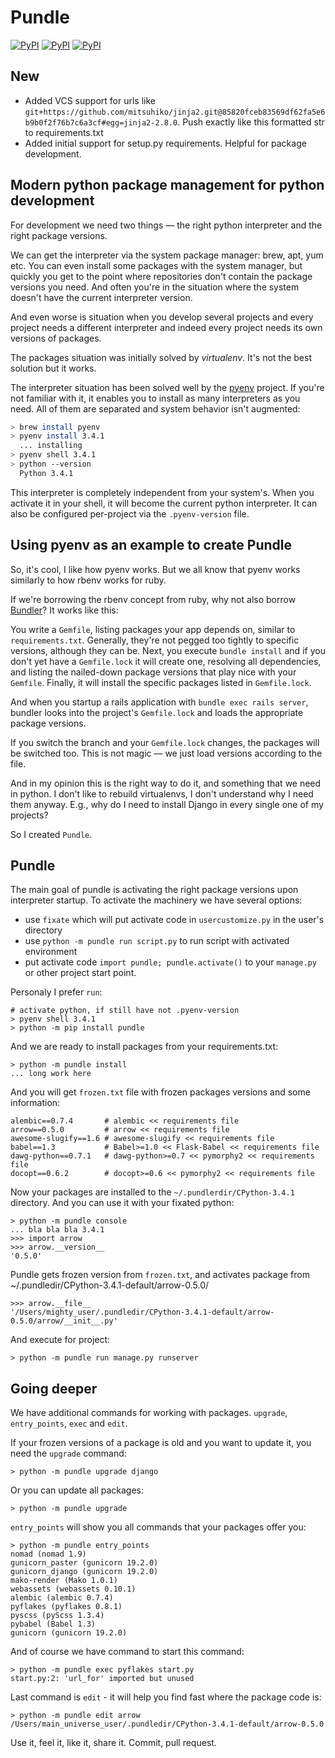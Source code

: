 Pundle
======

[![PyPI](https://img.shields.io/pypi/dm/pundle.svg?style=flat-square)](https://pypi.python.org/pypi/pundle)
[![PyPI](https://img.shields.io/pypi/v/pundle.svg?style=flat-square)](https://pypi.python.org/pypi/pundle)
[![PyPI](https://img.shields.io/pypi/l/pundle.svg?style=flat-square)](https://pypi.python.org/pypi/pundle)

New
---

- Added VCS support for urls like `git+https://github.com/mitsuhiko/jinja2.git@85820fceb83569df62fa5e6b9b0f2f76b7c6a3cf#egg=jinja2-2.8.0`. Push exactly like this formatted str to requirements.txt
- Added initial support for setup.py requirements. Helpful for package development.


Modern python package management for python development
-------------------------------------------------------

For development we need two things — the right python interpreter and the right
package versions.

We can get the interpreter via the system package manager: brew, apt, yum etc.
You can even install some packages with the system manager, but quickly you get
to the point where repositories don't contain the package versions you need. And
often you're in the situation where the system doesn't have the current
interpreter version.

And even worse is situation when you develop several projects and every project
needs a different interpreter and indeed every project needs its own versions of
packages.

The packages situation was initially solved by _virtualenv_. It's not the best
solution but it works.

The interpreter situation has been solved well by the
[pyenv](https://github.com/yyuu/pyenv) project. If you're not familiar with it,
it enables you to install as many interpreters as you need. All of them are
separated and system behavior isn't augmented:

```bash
> brew install pyenv
> pyenv install 3.4.1
  ... installing
> pyenv shell 3.4.1
> python --version
  Python 3.4.1
```

This interpreter is completely independent from your system's. When you activate
it in your shell, it will become the current python interpreter. It can also be
configured per-project via the `.pyenv-version` file.

Using pyenv as an example to create Pundle
------------------------------------------

So, it's cool, I like how pyenv works. But we all know that pyenv works similarly
to how rbenv works for ruby.

If we're borrowing the rbenv concept from ruby, why not also borrow
[Bundler](http://bundler.io/)? It works like this:

You write a `Gemfile`, listing packages your app depends on, similar to
`requirements.txt`. Generally, they're not pegged too tightly to specific versions,
although they can be. Next, you execute `bundle install` and if you don't yet have
a `Gemfile.lock` it will create one, resolving all dependencies, and
listing the nailed-down package versions that play nice with your `Gemfile`. Finally,
it will install the specific packages listed in `Gemfile.lock`.

And when you startup a rails application with `bundle exec rails server`,
bundler looks into the project's `Gemfile.lock` and loads the appropriate
package versions.

If you switch the branch and your `Gemfile.lock` changes, the packages will be
switched too. This is not magic — we just load versions according to the file.

And in my opinion this is the right way to do it, and something that we need in
python. I don't like to rebuild virtualenvs, I don't understand why I need them
anyway. E.g., why do I need to install Django in every single one of my
projects?

So I created `Pundle`.

Pundle
------

The main goal of pundle is activating the right package versions upon
interpreter startup. To activate the machinery we have several options:

* use `fixate` which will put activate code in `usercustomize.py` in the user's
  directory
* use `python -m pundle run script.py` to run script with activated environment
* put activate code `import pundle; pundle.activate()` to your `manage.py` or
  other project start point.


Personaly I prefer `run`:

    # activate python, if still have not .pyenv-version
    > pyenv shell 3.4.1
    > python -m pip install pundle

And we are ready to install packages from your requirements.txt:

    > python -m pundle install
    ... long work here

And you will get `frozen.txt` file with frozen packages versions and some information:

    alembic==0.7.4       # alembic << requirements file
    arrow==0.5.0         # arrow << requirements file
    awesome-slugify==1.6 # awesome-slugify << requirements file
    babel==1.3           # Babel>=1.0 << Flask-Babel << requirements file
    dawg-python==0.7.1   # dawg-python>=0.7 << pymorphy2 << requirements file
    docopt==0.6.2        # docopt>=0.6 << pymorphy2 << requirements file


Now your packages are installed to the `~/.pundlerdir/CPython-3.4.1` directory.
And you can use it with your fixated python:

    > python -m pundle console
    ... bla bla bla 3.4.1
    >>> import arrow
    >>> arrow.__version__
    '0.5.0'

Pundle gets frozen version from `frozen.txt`, and activates package from ~/.pundledir/CPython-3.4.1-default/arrow-0.5.0/

    >>> arrow.__file__
    '/Users/mighty_user/.pundledir/CPython-3.4.1-default/arrow-0.5.0/arrow/__init__.py'

And execute for project:

    > python -m pundle run manage.py runserver


Going deeper
------------

We have additional commands for working with packages. `upgrade`, `entry_points`, `exec` and `edit`.

If your frozen versions of a package is old and you want to update it, you need the `upgrade` command:

    > python -m pundle upgrade django

Or you can update all packages:

    > python -m pundle upgrade

`entry_points` will show you all commands that your packages offer you:

    > python -m pundle entry_points
    nomad (nomad 1.9)
    gunicorn_paster (gunicorn 19.2.0)
    gunicorn_django (gunicorn 19.2.0)
    mako-render (Mako 1.0.1)
    webassets (webassets 0.10.1)
    alembic (alembic 0.7.4)
    pyflakes (pyflakes 0.8.1)
    pyscss (pyScss 1.3.4)
    pybabel (Babel 1.3)
    gunicorn (gunicorn 19.2.0)

And of course we have command to start this command:

    > python -m pundle exec pyflakes start.py
    start.py:2: 'url_for' imported but unused

Last command is `edit` - it will help you find fast where the package code is:

    > python -m pundle edit arrow
    /Users/main_universe_user/.pundledir/CPython-3.4.1-default/arrow-0.5.0

Use it, feel it, like it, share it. Commit, pull request.
